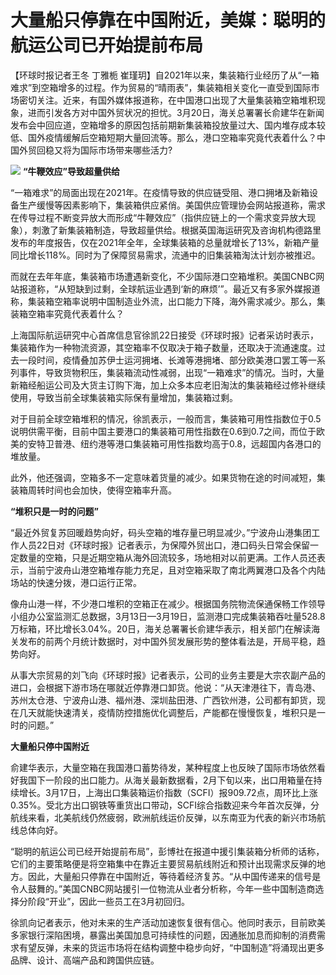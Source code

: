# 大量船只停靠在中国附近，美媒：聪明的航运公司已开始提前布局

【环球时报记者王冬 丁雅栀
崔瑾玥】自2021年以来，集装箱行业经历了从“一箱难求”到空箱增多的过程。作为贸易的“晴雨表”，集装箱相关变化一直受到国际市场密切关注。近来，有国外媒体报道称，在中国港口出现了大量集装箱空箱堆积现象，进而引发各方对中国外贸状况的担忧。3月20日，海关总署署长俞建华在新闻发布会中回应道，空箱增多的原因包括前期新集装箱投放量过大、国内堆存成本较低、国外疫情缓解后空箱短期大量回流等。那么，港口空箱率究竟代表着什么？中国外贸回稳又将为国际市场带来哪些活力?

![](https://inews.gtimg.com/news_bt/Oz_wm-tUuS2apvm_87lkcC56fpvI1Ivsw7KWb7g4IUQioAA/1000)
**“牛鞭效应”导致超量供给**

“一箱难求”的局面出现在2021年。在疫情导致的供应链受阻、港口拥堵及新箱设备生产缓慢等因素影响下，集装箱供应紧俏。美国供应管理协会网站报道称，需求在传导过程不断变异放大而形成“牛鞭效应”（指供应链上的一个需求变异放大现象），刺激了新集装箱制造，导致超量供给。根据英国海运研究及咨询机构德路里发布的年度报告，仅在2021年全年，全球集装箱的总量就增长了13%，新箱产量同比增长118%。同时为了保障贸易需求，流通中的旧集装箱淘汰计划亦被推迟。

而就在去年年底，集装箱市场遭遇新变化，不少国际港口空箱堆积。美国CNBC网站报道称，“从短缺到过剩，全球航运业遇到‘新的麻烦’”。最近又有多家外媒报道称，集装箱空箱率说明中国制造业外流，出口能力下降，海外需求减少。那么，集装箱空箱率究竟代表着什么？

上海国际航运研究中心首席信息官徐凯22日接受《环球时报》记者采访时表示，集装箱作为一种物流资源，其空箱率不仅取决于箱子数量，还取决于流通速度。过去一段时间，疫情叠加苏伊士运河拥堵、长滩等港拥堵、部分欧美港口罢工等一系列事件，导致货物积压，集装箱流动性减弱，出现“一箱难求”的情况。当时，大量新箱经船运公司及大货主订购下海，加上众多本应老旧淘汰的集装箱经过修补继续使用，导致当前全球集装箱实际保有量增加，集装箱过剩。

对于目前全球空箱堆积的情况，徐凯表示，一般而言，集装箱可用性指数位于0.5说明供需平衡，目前中国主要港口的集装箱可用性指数在0.6到0.7之间，而位于欧美的安特卫普港、纽约港等港口集装箱可用性指数均高于0.8，远超国内各港口的堆放量。

此外，他还强调，空箱多不一定意味着货量的减少。如果货物在途的时间减短，集装箱周转时间也会加快，使得空箱率升高。

**“堆积只是一时的问题”**

“最近外贸复苏回暖趋势向好，码头空箱的堆存量已明显减少。”宁波舟山港集团工作人员22日对《环球时报》记者表示，为保障外贸出口，港口码头日常会保留一定数量的空箱，只是近期空箱从海外回流较多，场地相对以前更满。工作人员还表示，当前宁波舟山港空箱堆存能力充足，且对空箱采取了南北两翼港口及各个内陆场站的快速分拨，港口运行正常。

像舟山港一样，不少港口堆积的空箱正在减少。根据国务院物流保通保畅工作领导小组办公室监测汇总数据，3月13日—3月19日，监测港口完成集装箱吞吐量528.8万标箱，环比增长3.04%。20日，海关总署署长俞建华表示，相关部门在解读海关发布的前两个月统计数据时，对中国外贸发展形势的整体看法是，开局平稳，趋势向好。

从事大宗贸易的刘飞向《环球时报》记者表示，公司的业务主要是大宗农副产品的进口，会根据下游市场在哪就近停靠港口卸货。他说：“从天津港往下，青岛港、苏州太仓港、宁波舟山港、福州港、深圳盐田港、广西钦州港，公司都有卸货，现在几天就能快速清关，疫情防控措施优化调整后，产能都在慢慢恢复，堆积只是一时的问题。”

**大量船只停中国附近**

俞建华表示，大量空箱在我国港口蓄势待发，某种程度上也反映了国际市场依然看好我国下一阶段的出口能力。从海关最新数据看，2月下旬以来，出口用箱量在持续增长。3月17日，上海出口集装箱运价指数（SCFI）报909.72点，周环比上涨0.35%。受北方出口钢铁等重货出口带动，SCFI综合指数迎来今年首次反弹，分航线来看，北美航线仍然疲弱，欧洲航线运价反弹，以东南亚为代表的新兴市场航线总体向好。

“聪明的航运公司已经开始提前布局”，彭博社在报道中援引集装箱分析师的话称，它们的主要策略便是将空箱集中在靠近主要贸易航线附近和预计出现需求反弹的地方。因此，大量船只停靠在中国附近，等待着经济复苏。“从中国传递来的信号是令人鼓舞的。”美国CNBC网站援引一位物流从业者分析称，今年一些中国制造商选择分阶段“开业”，因此一些员工在3月初回归。

徐凯向记者表示，他对未来的生产活动加速恢复很有信心。他同时表示，目前欧美多家银行深陷困境，暴露出美国加息可持续性的问题，因通胀加息而抑制的消费需求有望反弹，未来的货运市场将在结构调整中稳步向好，“中国制造”将涌现出更多品牌、设计、高端产品和跨国供应链。

